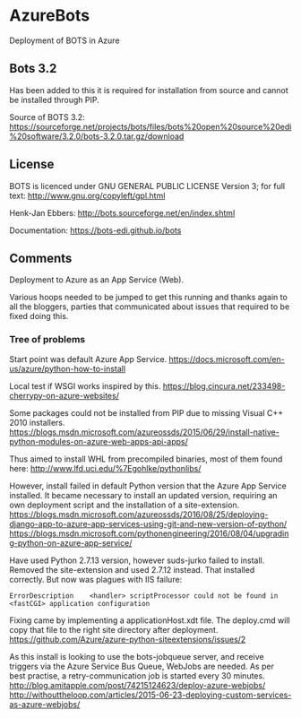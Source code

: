 # AzureBots
Deployment of BOTS in Azure

## Bots 3.2 
Has been added to this it is required for installation from source and cannot be installed through PIP.

Source of BOTS 3.2: 
https://sourceforge.net/projects/bots/files/bots%20open%20source%20edi%20software/3.2.0/bots-3.2.0.tar.gz/download


## License
BOTS is licenced under GNU GENERAL PUBLIC LICENSE Version 3; for full text: http://www.gnu.org/copyleft/gpl.html

Henk-Jan Ebbers: http://bots.sourceforge.net/en/index.shtml

Documentation: https://bots-edi.github.io/bots


## Comments

Deployment to Azure as an App Service (Web). 

Various hoops needed to be jumped to get this running and thanks again to all the bloggers, parties that communicated 
about issues that required to be fixed doing this. 


### Tree of problems
Start point was default Azure App Service. 
https://docs.microsoft.com/en-us/azure/python-how-to-install

Local test if WSGI works inspired by this. 
https://blog.cincura.net/233498-cherrypy-on-azure-websites/

Some packages could not be installed from PIP due to missing Visual C++ 2010 installers. 
https://blogs.msdn.microsoft.com/azureossds/2015/06/29/install-native-python-modules-on-azure-web-apps-api-apps/

Thus aimed to install WHL from precompiled binaries, most of them found here: 
http://www.lfd.uci.edu/%7Egohlke/pythonlibs/

However, install failed in default Python version that the Azure App Service installed. It became necessary to install 
an updated version, requiring an own deployment script and the installation of a site-extension.  
https://blogs.msdn.microsoft.com/azureossds/2016/08/25/deploying-django-app-to-azure-app-services-using-git-and-new-version-of-python/
https://blogs.msdn.microsoft.com/pythonengineering/2016/08/04/upgrading-python-on-azure-app-service/

Have used Python 2.7.13 version, however suds-jurko failed to install. Removed the site-extension and used 2.7.12 instead. 
That installed correctly. But now was plagues with IIS failure: 

    ErrorDescription	<handler> scriptProcessor could not be found in <fastCGI> application configuration
    
Fixing came by implementing a applicationHost.xdt file. The deploy.cmd will copy that file to the right site directory after deployment. 
https://github.com/Azure/azure-python-siteextensions/issues/2

As this install is looking to use the bots-jobqueue server, and receive triggers via the Azure Service Bus Queue, 
WebJobs are needed. As per best practise, a retry-communication job is started every 30 minutes.
http://blog.amitapple.com/post/74215124623/deploy-azure-webjobs/
http://withouttheloop.com/articles/2015-06-23-deploying-custom-services-as-azure-webjobs/